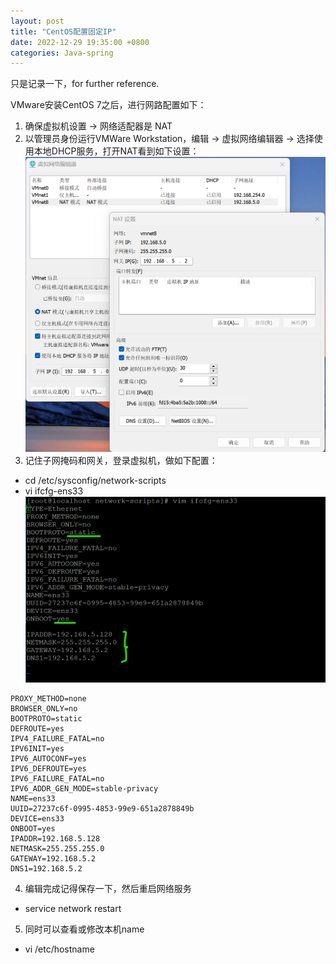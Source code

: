 ```yaml
---
layout: post
title: "CentOS配置固定IP"
date: 2022-12-29 19:35:00 +0800
categories: Java-spring
--- 
```


只是记录一下，for further reference.

VMware安装CentOS 7之后，进行网路配置如下：

1. 确保虚拟机设置 -> 网络适配器是 NAT
2. 以管理员身份运行VMWare Workstation，编辑 -> 虚拟网络编辑器 -> 选择使用本地DHCP服务，打开NAT看到如下设置：
![pic](/images/2022-12-30-CentOS-1.png)
3. 记住子网掩码和网关，登录虚拟机，做如下配置：
 - cd /etc/sysconfig/network-scripts
 - vi ifcfg-ens33
  ![pic](/images/2022-12-30-CentOS-2.png)
  ```TYPE=Ethernet
  PROXY_METHOD=none
  BROWSER_ONLY=no
  BOOTPROTO=static
  DEFROUTE=yes
  IPV4_FAILURE_FATAL=no
  IPV6INIT=yes
  IPV6_AUTOCONF=yes
  IPV6_DEFROUTE=yes
  IPV6_FAILURE_FATAL=no
  IPV6_ADDR_GEN_MODE=stable-privacy
  NAME=ens33
  UUID=27237c6f-0995-4853-99e9-651a2878849b
  DEVICE=ens33
  ONBOOT=yes
  IPADDR=192.168.5.128
  NETMASK=255.255.255.0
  GATEWAY=192.168.5.2
  DNS1=192.168.5.2
  ```
4. 编辑完成记得保存一下，然后重启网络服务
 - service network restart

5. 同时可以查看或修改本机name
 - vi /etc/hostname